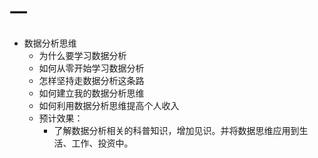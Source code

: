 # 一

- 数据分析思维
  - 为什么要学习数据分析
  - 如何从零开始学习数据分析
  - 怎样坚持走数据分析这条路
  - 如何建立我的数据分析思维
  - 如何利用数据分析思维提高个人收入
  - 预计效果：
    - 了解数据分析相关的科普知识，增加见识。并将数据思维应用到生活、工作、投资中。